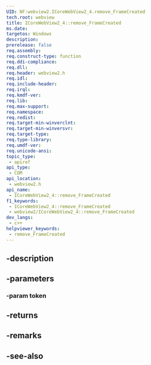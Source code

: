 ```yaml
---
UID: NF:webview2.ICoreWebView2_4.remove_FrameCreated
tech.root: webview
title: ICoreWebView2_4::remove_FrameCreated
ms.date: 
targetos: Windows
description: 
prerelease: false
req.assembly: 
req.construct-type: function
req.ddi-compliance: 
req.dll: 
req.header: webview2.h
req.idl: 
req.include-header: 
req.irql: 
req.kmdf-ver: 
req.lib: 
req.max-support: 
req.namespace: 
req.redist: 
req.target-min-winverclnt: 
req.target-min-winversvr: 
req.target-type: 
req.type-library: 
req.umdf-ver: 
req.unicode-ansi: 
topic_type:
 - apiref
api_type:
 - COM
api_location:
 - webview2.h
api_name:
 - ICoreWebView2_4::remove_FrameCreated
f1_keywords:
 - ICoreWebView2_4::remove_FrameCreated
 - webview2/ICoreWebView2_4::remove_FrameCreated
dev_langs:
 - c++
helpviewer_keywords:
 - remove_FrameCreated
---
```


## -description

## -parameters

### -param token

## -returns

## -remarks

## -see-also

